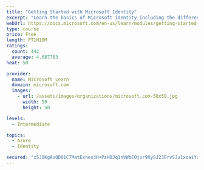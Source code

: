 ```yaml
---
title: "Getting Started with Microsoft Identity"
excerpt: "Learn the basics of Microsoft identity including the different types of tokens, account types, and supported topologies."
webUrl: https://docs.microsoft.com/en-us/learn/modules/getting-started-identity/
type: course
price: Free
length: PT1H10M
ratings:
  count: 442
  average: 4.687783
heat: 50

provider:
  name: Microsoft Learn
  domain: microsoft.com
  images:
    - url: /assets/images/organizations/microsoft.com-50x50.jpg
      width: 50
      height: 50

levels:
  - Intermediate

topics:
  - Azure
  - Identity

secured: "x5JOKgAuQD01C7MatExhes3H+PzHDJq1nVWbCOjur9XySJ23ErvSJu1xcaiYqN0Q6peSP9vmUtsrNERlpbJD0rZeUOI0HGeoBFYerMuO18XJ1ZySJZez24uYLCzue44s1AiWLB5whdVpIrTqoYcjjmuG7iGrZQ0RJaVSGbDGgl72W9s+cWZjbrVtFjuLwHFbNtmA5tT3poKE6Z3go48cjvS4ZMwIKHLFRpUitXPrslk1ZwfqUlMpfGATjhlW0EQDLCRjIiaZu+rRG2JcgTng4mV18FJQCIiPmPiNiXzbOa9gSbenur/Q8TUDgZfwlyZ23HpzZkqHh1qwKlLkjadRasYV2N8WTZ9CYPnfuwrR6Ca85KijWwxuWezXxcTUkXyXx5xlpWf9DV09ZzJ3r+Z3tXpVAO4/W80/+SyELN0j93I=;CQ5Cec97FHKYqUUuGEfHuQ=="
---
```


